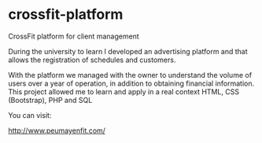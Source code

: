 # crossfit-platform
CrossFit platform for client management

During the university to learn I developed an advertising platform and that allows the registration of schedules and customers.

With the platform we managed with the owner to understand the volume of users over a year of operation, in addition to obtaining financial information.
This project allowed me to learn and apply in a real context HTML, CSS (Bootstrap), PHP and SQL 

You can visit:

http://www.peumayenfit.com/
